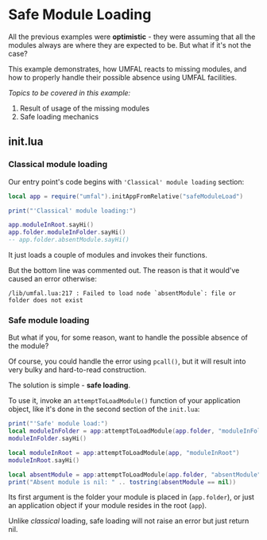 # Safe Module Loading
All the previous examples were **optimistic** - they were assuming that all the modules always are where they are expected to be. But what if it's not the case?

This example demonstrates, how UMFAL reacts to missing modules, and how to properly handle their possible absence using UMFAL facilities.

*Topics to be covered in this example:*
1. Result of usage of the missing modules
2. Safe loading mechanics

## init.lua
### Classical module loading
Our entry point's code begins with `'Classical' module loading` section:

```lua
local app = require("umfal").initAppFromRelative("safeModuleLoad")

print("'Classical' module loading:")

app.moduleInRoot.sayHi()
app.folder.moduleInFolder.sayHi()
-- app.folder.absentModule.sayHi()
```

It just loads a couple of modules and invokes their functions.

But the bottom line was commented out. The reason is that it would've caused an error otherwise:
```
/lib/umfal.lua:217 : Failed to load node `absentModule`: file or folder does not exist
```
### Safe module loading
But what if you, for some reason, want to handle the possible absence of the module?

Of course, you could handle the error using `pcall()`, but it will result into very bulky and hard-to-read construction.

The solution is simple - **safe loading**.

To use it, invoke an `attemptToLoadModule()` function of your application object, like it's done in the second section of the `init.lua`:
```lua
print("'Safe' module load:")
local moduleInFolder = app:attemptToLoadModule(app.folder, "moduleInFolder")
moduleInFolder.sayHi()

local moduleInRoot = app:attemptToLoadModule(app, "moduleInRoot")
moduleInRoot.sayHi()

local absentModule = app:attemptToLoadModule(app.folder, "absentModule")
print("Absent module is nil: " .. tostring(absentModule == nil))
```

Its first argument is the folder your module is placed in (`app.folder`), or just an application object if your module resides in the root (`app`).

Unlike *classical* loading, safe loading will not raise an error but just return nil.